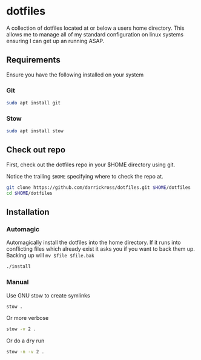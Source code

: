 # dotfiles

A collection of dotfiles located at or below a users home directory. This allows me to manage all of my standard configuration on linux systems ensuring I can get up an running ASAP.

## Requirements

Ensure you have the following installed on your system

### Git

```bash
sudo apt install git
```

### Stow

```bash
sudo apt install stow
```

## Check out repo

First, check out the dotfiles repo in your $HOME directory using git.

Notice the trailing `$HOME` specifying where to check the repo at.

```bash
git clone https://github.com/darrickross/dotfiles.git $HOME/dotfiles
cd $HOME/dotfiles
```

## Installation

### Automagic

Automagically install the dotfiles into the home directory. If it runs into conflicting files which already exist it asks you if you want to back them up. Backing up will `mv $file $file.bak`

```bash
./install
```

### Manual

Use GNU stow to create symlinks

```bash
stow .
```

Or more verbose

```bash
stow -v 2 .
```

Or do a dry run

```bash
stow -n -v 2 .
```
